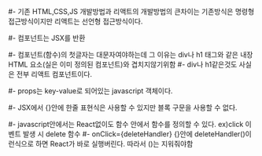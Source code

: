 #- 기존 HTML,CSS,JS 개발방법과 리액트의 개발방법의 큰차이는 기존방식은 명령형 접근방식이지만 리액트는 선언형 접근방식이다.

#- 컴포넌트는 JSX를 반환

#- 컴포넌트(함수)의 첫글자는 대문자여야하는데 그 이유는 div나 h1 태그와 같은 내장 HTML 요소(실은 이미 정의된 컴포넌트)와 겹치지않기위함
#- div나 h1같은것도 사실은 전부 리액트 컴포넌트이다.

#- props는 key-value로 되어있는 javascript 객체이다.

#- JSX에서 {}안에 한줄 표현식은 사용할 수 있지만 블록 구문을 사용할 수 없다.

#- javascript안에서는 React없이도 함수 안에서 함수를 정의할 수 있다. ex)click 이벤트 발생 시 delete 함수
#- onClick={deleteHandler} {}안에 deleteHandler()이런식으로 하면 React가 바로 실행버린다. 따라서 ()는 지워줘야함
